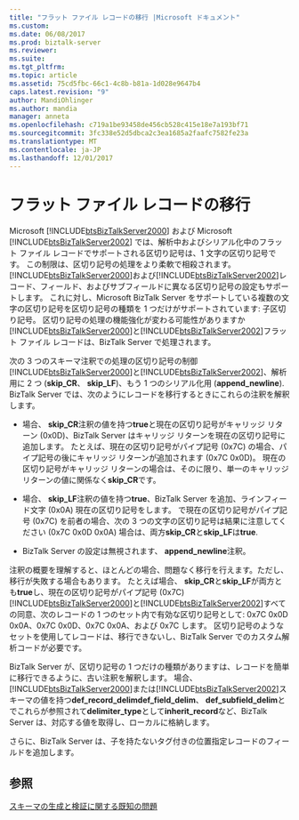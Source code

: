 ```yaml
---
title: "フラット ファイル レコードの移行 |Microsoft ドキュメント"
ms.custom: 
ms.date: 06/08/2017
ms.prod: biztalk-server
ms.reviewer: 
ms.suite: 
ms.tgt_pltfrm: 
ms.topic: article
ms.assetid: 75cd5fbc-66c1-4c8b-b81a-1d028e9647b4
caps.latest.revision: "9"
author: MandiOhlinger
ms.author: mandia
manager: anneta
ms.openlocfilehash: c719a1be93458de456cb528c415e18e7a193bf71
ms.sourcegitcommit: 3fc338e52d5dbca2c3ea1685a2faafc7582fe23a
ms.translationtype: MT
ms.contentlocale: ja-JP
ms.lasthandoff: 12/01/2017
---
```

# <a name="migrating-flat-file-records"></a>フラット ファイル レコードの移行
Microsoft [!INCLUDE[btsBizTalkServer2000](../includes/btsbiztalkserver2000-md.md)] および Microsoft [!INCLUDE[btsBizTalkServer2002](../includes/btsbiztalkserver2002-md.md)] では、解析中およびシリアル化中のフラット ファイル レコードでサポートされる区切り記号は、1 文字の区切り記号です。 この制限は、区切り記号の処理をより柔軟で相殺されます。 [!INCLUDE[btsBizTalkServer2000](../includes/btsbiztalkserver2000-md.md)]および[!INCLUDE[btsBizTalkServer2002](../includes/btsbiztalkserver2002-md.md)]レコード、フィールド、およびサブフィールドに異なる区切り記号の設定もサポートします。 これに対し、Microsoft BizTalk Server をサポートしている複数の文字の区切り記号を区切り記号の種類を 1 つだけがサポートされています: 子区切り記号。 区切り記号の処理の機能強化が変わる可能性がありますか[!INCLUDE[btsBizTalkServer2000](../includes/btsbiztalkserver2000-md.md)]と[!INCLUDE[btsBizTalkServer2002](../includes/btsbiztalkserver2002-md.md)]フラット ファイル レコードは、BizTalk Server で処理されます。  
  
 次の 3 つのスキーマ注釈での処理の区切り記号の制御[!INCLUDE[btsBizTalkServer2000](../includes/btsbiztalkserver2000-md.md)]と[!INCLUDE[btsBizTalkServer2002](../includes/btsbiztalkserver2002-md.md)]、解析用に 2 つ (**skip_CR**、 **skip_LF**)、もう 1 つのシリアル化用 (**append_newline**). BizTalk Server では、次のようにレコードを移行するときにこれらの注釈を解釈します。  
  
-   場合、 **skip_CR**注釈の値を持つ**true**と現在の区切り記号がキャリッジ リターン (0x0D)、BizTalk Server はキャリッジ リターンを現在の区切り記号に追加します。 たとえば、現在の区切り記号がパイプ記号 (0x7C) の場合、パイプ記号の後にキャリッジ リターンが追加されます (0x7C 0x0D)。 現在の区切り記号がキャリッジ リターンの場合は、そのに限り、単一のキャリッジ リターンの値に関係なく**skip_CR**です。  
  
-   場合、 **skip_LF**注釈の値を持つ**true**、BizTalk Server を追加、ラインフィード文字 (0x0A) 現在の区切り記号をします。 で現在の区切り記号がパイプ記号 (0x7C) を前者の場合、次の 3 つの文字の区切り記号は結果に注意してください (0x7C 0x0D 0x0A) 場合は、両方**skip_CR**と**skip_LF**は**true**.  
  
-   BizTalk Server の設定は無視されます、 **append_newline**注釈。  
  
 注釈の概要を理解すると、ほとんどの場合、問題なく移行を行えます。ただし、移行が失敗する場合もあります。 たとえば場合、 **skip_CR**と**skip_LF**が両方とも**true**し、現在の区切り記号がパイプ記号 (0x7C)[!INCLUDE[btsBizTalkServer2000](../includes/btsbiztalkserver2000-md.md)]と[!INCLUDE[btsBizTalkServer2002](../includes/btsbiztalkserver2002-md.md)]すべての同意、次のレコードの 1 つのセット内で有効な区切り記号として: 0x7C 0x0D 0x0A、0x7C 0x0D、0x7C 0x0A、および 0x7C します。 区切り記号のようなセットを使用してレコードは、移行できないし、BizTalk Server でのカスタム解析コードが必要です。  
  
 BizTalk Server が、区切り記号の 1 つだけの種類がありますは、レコードを簡単に移行できるように、古い注釈を解釈します。 場合、[!INCLUDE[btsBizTalkServer2000](../includes/btsbiztalkserver2000-md.md)]または[!INCLUDE[btsBizTalkServer2002](../includes/btsbiztalkserver2002-md.md)]スキーマの値を持つ**def_record_delimdef_field_delim**、 **def_subfield_delim**とでこれらが参照されて**delimiter_type**として**inherit_record**など、BizTalk Server は、対応する値を取得し、ローカルに格納します。  
  
 さらに、BizTalk Server は、子を持たないタグ付きの位置指定レコードのフィールドを追加します。  
  
## <a name="see-also"></a>参照  
 [スキーマの生成と検証に関する既知の問題](../core/known-issues-with-schema-generation-and-validation.md)